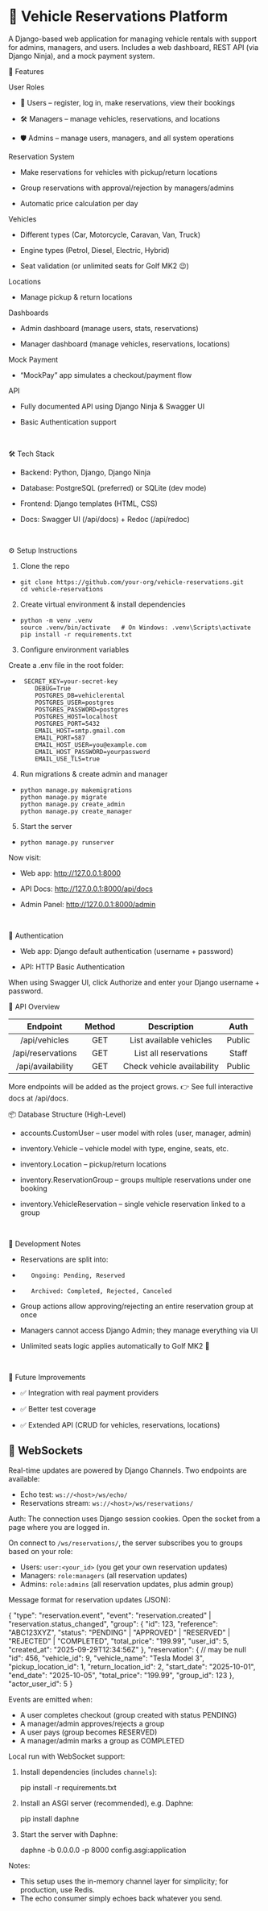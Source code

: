 # 🚗 Vehicle Reservations Platform

A Django-based web application for managing vehicle rentals with support for admins, managers, and users.
Includes a web dashboard, REST API (via Django Ninja), and a mock payment system.
<br />


📖 Features

User Roles

* 👤 Users – register, log in, make reservations, view their bookings

* 🛠 Managers – manage vehicles, reservations, and locations

* 🛡 Admins – manage users, managers, and all system operations

Reservation System

* Make reservations for vehicles with pickup/return locations

* Group reservations with approval/rejection by managers/admins

* Automatic price calculation per day

Vehicles

* Different types (Car, Motorcycle, Caravan, Van, Truck)

* Engine types (Petrol, Diesel, Electric, Hybrid)

* Seat validation (or unlimited seats for Golf MK2 😉)

Locations

* Manage pickup & return locations

Dashboards

* Admin dashboard (manage users, stats, reservations)

* Manager dashboard (manage vehicles, reservations, locations)

Mock Payment

* “MockPay” app simulates a checkout/payment flow

API

* Fully documented API using Django Ninja & Swagger UI

* Basic Authentication support
<br />


🛠 Tech Stack

* Backend: Python, Django, Django Ninja

* Database: PostgreSQL (preferred) or SQLite (dev mode)

* Frontend: Django templates (HTML, CSS)

* Docs: Swagger UI (/api/docs) + Redoc (/api/redoc)
<br />


⚙️ Setup Instructions
1. Clone the repo
*     git clone https://github.com/your-org/vehicle-reservations.git
      cd vehicle-reservations
2. Create virtual environment & install dependencies
*     python -m venv .venv
      source .venv/bin/activate   # On Windows: .venv\Scripts\activate
      pip install -r requirements.txt
3. Configure environment variables

Create a .env file in the root folder:

*      SECRET_KEY=your-secret-key
          DEBUG=True
          POSTGRES_DB=vehiclerental
          POSTGRES_USER=postgres
          POSTGRES_PASSWORD=postgres
          POSTGRES_HOST=localhost
          POSTGRES_PORT=5432
          EMAIL_HOST=smtp.gmail.com
          EMAIL_PORT=587
          EMAIL_HOST_USER=you@example.com
          EMAIL_HOST_PASSWORD=yourpassword
          EMAIL_USE_TLS=true
4. Run migrations & create admin and manager
*     python manage.py makemigrations
      python manage.py migrate
      python manage.py create_admin
      python manage.py create_manager
5. Start the server
*     python manage.py runserver 

Now visit:

* Web app: http://127.0.0.1:8000

* API Docs: http://127.0.0.1:8000/api/docs

* Admin Panel: http://127.0.0.1:8000/admin
<br />


🔑 Authentication

* Web app: Django default authentication (username + password)

* API: HTTP Basic Authentication

When using Swagger UI, click Authorize and enter your Django username + password.
<br />


📡 API Overview

| Endpoint          | Method | Description                  |  Auth   |
| :---:             | :---:  | :---:                        | :---:   |
| /api/vehicles     | GET    | List available vehicles      | Public  |
| /api/reservations | GET    | List all reservations        | Staff   |
| /api/availability | GET    | Check vehicle availability   | Public  |

More endpoints will be added as the project grows.
👉 See full interactive docs at /api/docs.
<br />


📦 Database Structure (High-Level)

* accounts.CustomUser – user model with roles (user, manager, admin)

* inventory.Vehicle – vehicle model with type, engine, seats, etc.

* inventory.Location – pickup/return locations

* inventory.ReservationGroup – groups multiple reservations under one booking

* inventory.VehicleReservation – single vehicle reservation linked to a group
<br />


📝 Development Notes

* Reservations are split into:

*        Ongoing: Pending, Reserved

*        Archived: Completed, Rejected, Canceled

* Group actions allow approving/rejecting an entire reservation group at once

* Managers cannot access Django Admin; they manage everything via UI

* Unlimited seats logic applies automatically to Golf MK2 🚙
<br />


🚀 Future Improvements

* ✅ Integration with real payment providers

* ✅ Better test coverage

* ✅ Extended API (CRUD for vehicles, reservations, locations)



## 📡 WebSockets
Real-time updates are powered by Django Channels. Two endpoints are available:

- Echo test: `ws://<host>/ws/echo/`
- Reservations stream: `ws://<host>/ws/reservations/`

Auth: The connection uses Django session cookies. Open the socket from a page where you are logged in.

On connect to `/ws/reservations/`, the server subscribes you to groups based on your role:
- Users: `user:<your_id>` (you get your own reservation updates)
- Managers: `role:managers` (all reservation updates)
- Admins: `role:admins` (all reservation updates, plus admin group)

Message format for reservation updates (JSON):

{
  "type": "reservation.event",
  "event": "reservation.created" | "reservation.status_changed",
  "group": {
    "id": 123,
    "reference": "ABC123XYZ",
    "status": "PENDING" | "APPROVED" | "RESERVED" | "REJECTED" | "COMPLETED",
    "total_price": "199.99",
    "user_id": 5,
    "created_at": "2025-09-29T12:34:56Z"
  },
  "reservation": {  // may be null
    "id": 456,
    "vehicle_id": 9,
    "vehicle_name": "Tesla Model 3",
    "pickup_location_id": 1,
    "return_location_id": 2,
    "start_date": "2025-10-01",
    "end_date": "2025-10-05",
    "total_price": "199.99",
    "group_id": 123
  },
  "actor_user_id": 5
}

Events are emitted when:
- A user completes checkout (group created with status PENDING)
- A manager/admin approves/rejects a group
- A user pays (group becomes RESERVED)
- A manager/admin marks a group as COMPLETED

Local run with WebSocket support:

1) Install dependencies (includes `channels`):

   pip install -r requirements.txt

2) Install an ASGI server (recommended), e.g. Daphne:

   pip install daphne

3) Start the server with Daphne:

   daphne -b 0.0.0.0 -p 8000 config.asgi:application

Notes:
- This setup uses the in-memory channel layer for simplicity; for production, use Redis.
- The echo consumer simply echoes back whatever you send.
